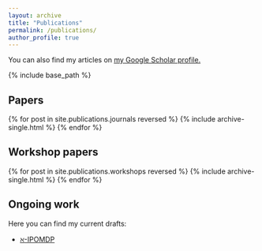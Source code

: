 ```yaml
---
layout: archive
title: "Publications"
permalink: /publications/
author_profile: true
---
```


You can also find my articles on <u><a href="{{author.googlescholar}}">my Google Scholar profile</a>.</u>

{% include base_path %}
## Papers
{% for post in site.publications.journals reversed %}
  {% include archive-single.html %}
{% endfor %}

## Workshop papers
{% for post in site.publications.workshops reversed %}
  {% include archive-single.html %}
{% endfor %}

## Ongoing work

Here you can find my current drafts:
* [$\aleph$-IPOMDP](https://nitayalon.github.io/files/aleph_IPOMDP_arXiv.pdf)
